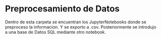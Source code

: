 # Preprocesamiento de Datos

Dentro de esta carpeta se encuentran los JupyterNotebooks donde se preproceso la informacion. Y se exporto a .csv. Posteriormente se introdujo a una base de Datos SQL mediante otro notebook.
